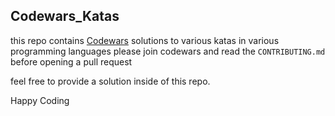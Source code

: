 ## Codewars_Katas 

this repo contains [Codewars](https://www.codewars.com/) solutions to various katas in various programming languages please join codewars and read the `CONTRIBUTING.md` before opening a pull request

feel free to provide a solution inside of this repo. 

Happy Coding


